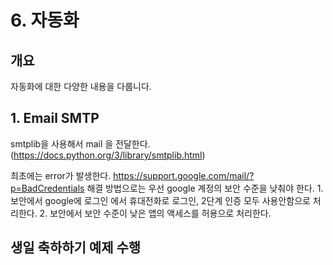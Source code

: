 # 6. 자동화

## 개요
자동화에 대한 다양한 내용을 다룹니다.

## 1. Email SMTP
smtplib을 사용해서 mail 을 전달한다.(https://docs.python.org/3/library/smtplib.html)

최초에는 error가 발생한다. https://support.google.com/mail/?p=BadCredentials 
해결 방법으로는 우선 google 계정의 보안 수준을 낮춰야 한다.
    1. 보안에서 google에 로그인 에서 휴대전화로 로그인, 2단계 인증 모두 사용안함으로 처리한다.
    2. 보안에서 보안 수준이 낮은 앱의 액세스를 허용으로 처리한다.

## 생일 축하하기 예제 수행 